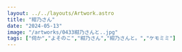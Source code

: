 ```yaml
---
layout: ../../layouts/Artwork.astro
title: "紺乃さん"
date: "2024-05-13"
image: "/artworks/0433紺乃さんと..jpg"
tags: ["伺か","よそのこ","紺乃さん","紺乃さんと。","ケモミミ"]
---
```


